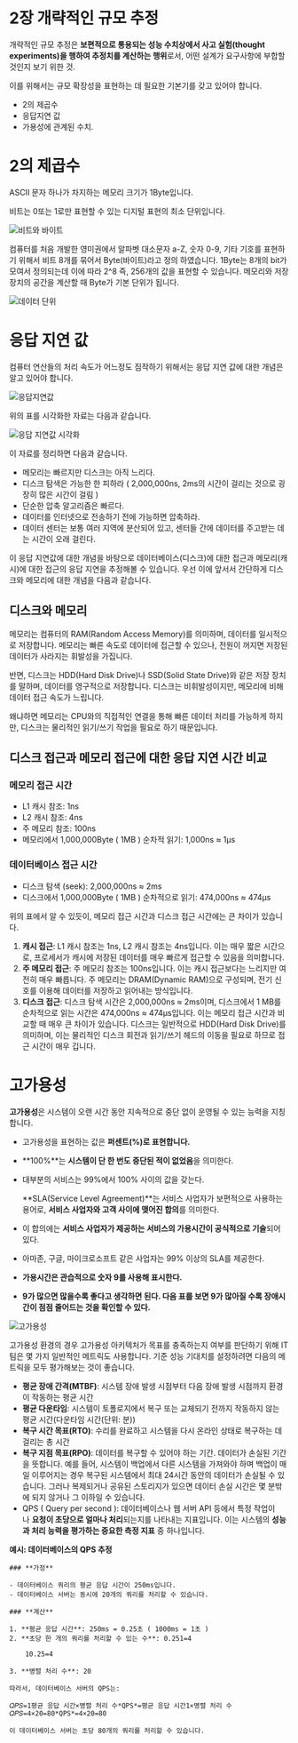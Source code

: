 # 2장 개략적인 규모 추정

개략적인 규모 추정은 **보편적으로 통용되는 성능 수치상에서 사고 실험(thought experiments)을 행하여 추정치를 계산하는 행위**로서, 어떤 설계가 요구사항에 부합할 것인지 보기 위한 것.

이를 위해서는 규모 확장성을 표현하는 데 필요한 기본기를 갖고 있어야 합니다.

- 2의 제곱수
- 응답지연 값
- 가용성에 관계된 수치.

# 2의 제곱수

ASCII 문자 하나가 차지하는 메모리 크기가 1Byte입니다.

비트는 0또는 1로만 표현할 수 있는 디지털 표현의 최소 단위입니다.

![비트와 바이트](https://github.com/BE-Protier/BE-Protier/assets/71534899/b8ca3b18-4cf5-4d42-826d-3752fab54b8f)

컴퓨터를 처음 개발한 영미권에서 알파벳 대소문자 a-Z, 숫자 0-9, 기타 기호를 표현하기 위해서 비트 8개를 묶어서 Byte(바이트)라고 정의 하였습니다. 1Byte는 8개의 bit가 모여서 정의되는데 이에 따라 2^8 즉, 256개의 값을 표현할 수 있습니다. 메모리와 저장장치의 공간을 계산할 때 Byte가 기본 단위가 됩니다.

![데이터 단위](https://github.com/BE-Protier/BE-Protier/assets/71534899/0428be68-c38c-45be-b641-98921c9d1521)

# 응답 지연 값

컴퓨터 연산들의 처리 속도가 어느정도 짐작하기 위해서는 응답 지연 값에 대한 개념은 알고 있어야 합니다.

![응답지연값](https://github.com/BE-Protier/BE-Protier/assets/71534899/8ab4bc38-fd2b-4214-9d19-e78a7942b3a7)

위의 표를 시각화한 자료는 다음과 같습니다.

![응답 지연값 시각화](https://github.com/BE-Protier/BE-Protier/assets/71534899/5f284b71-f589-4928-8d65-116f3477c7ba)

이 자료를 정리하면 다음과 같습니다.

- 메모리는 빠르지만 디스크는 아직 느리다.
- 디스크 탐색은 가능한 한 피하라 ( 2,000,000ns, 2ms의 시간이 걸리는 것으로 굉장히 많은 시간이 걸림 )
- 단순한 압축 알고리즘은 빠르다.
- 데이터를 인터넷으로 전송하기 전에 가능하면 압축하라.
- 데이터 센터는 보통 여러 지역에 분산되어 있고, 센터들 간에 데이터를 주고받는 데는 시간이 오래 걸린다.

이 응답 지연값에 대한 개념을 바탕으로 데이터베이스(디스크)에 대한 접근과 메모리(캐시)에 대한 접근의 응답 지연을 추정해볼 수 있습니다. 우선 이에 앞서서 간단하게 디스크와 메모리에 대한 개념을 다음과 같습니다.

## 디스크와 메모리

메모리는 컴퓨터의 RAM(Random Access Memory)를 의미하며, 데이터를 일시적으로 저장합니다. 메모리는 빠른 속도로 데이터에 접근할 수 있으나, 전원이 꺼지면 저장된 데이터가 사라지는 휘발성을 가집니다.

반면, 디스크는 HDD(Hard Disk Drive)나 SSD(Solid State Drive)와 같은 저장 장치를 말하며, 데이터를 영구적으로 저장합니다. 디스크는 비휘발성이지만, 메모리에 비해 데이터 접근 속도가 느립니다.

왜냐하면 메모리는 CPU와의 직접적인 연결을 통해 빠른 데이터 처리를 가능하게 하지만, 디스크는 물리적인 읽기/쓰기 작업을 필요로 하기 때문입니다.

## 디스크 접근과 메모리 접근에 대한 응답 지연 시간 비교

### **메모리 접근 시간**

- L1 캐시 참조: 1ns
- L2 캐시 참조: 4ns
- 주 메모리 참조: 100ns
- 메모리에서 1,000,000Byte ( 1MB ) 순차적 읽기: 1,000ns ≈ 1μs

### **데이터베이스 접근 시간**

- 디스크 탐색 (seek): 2,000,000ns ≈ 2ms
- 디스크에서 1,000,000Byte ( 1MB ) 순차적으로 읽기: 474,000ns ≈ 474μs

위의 표에서 알 수 있듯이, 메모리 접근 시간과 디스크 접근 시간에는 큰 차이가 있습니다.

1. **캐시 접근**: L1 캐시 참조는 1ns, L2 캐시 참조는 4ns입니다. 이는 매우 짧은 시간으로, 프로세서가 캐시에 저장된 데이터를 매우 빠르게 접근할 수 있음을 의미합니다.
2. **주 메모리 접근**: 주 메모리 참조는 100ns입니다. 이는 캐시 접근보다는 느리지만 여전히 매우 빠릅니다. 주 메모리는 DRAM(Dynamic RAM)으로 구성되며, 전기 신호를 이용해 데이터를 저장하고 읽어내는 방식입니다.
3. **디스크 접근**: 디스크 탐색 시간은 2,000,000ns ≈ 2ms이며, 디스크에서 1 MB를 순차적으로 읽는 시간은 474,000ns ≈ 474μs입니다. 이는 메모리 접근 시간과 비교할 때 매우 큰 차이가 있습니다. 디스크는 일반적으로 HDD(Hard Disk Drive)를 의미하며, 이는 물리적인 디스크 회전과 읽기/쓰기 헤드의 이동을 필요로 하므로 접근 시간이 매우 깁니다.

# 고가용성

**고가용성**은 시스템이 오랜 시간 동안 지속적으로 중단 없이 운영될 수 있는 능력을 지칭합니다.

- 고가용성을 표현하는 값은 **퍼센트(%)로 표현합니다.**
- **100%**는 **시스템이 단 한 번도 중단된 적이 없었음**을 의미한다.
- 대부분의 서비스는 99%에서 100% 사이의 값을 갖는다.

  **SLA(Service Level Agreement)**는 서비스 사업자가 보편적으로 사용하는 용어로, **서비스 사업자와 고객 사이에 맺어진 합의**를 의미한다.

- 이 합의에는 **서비스 사업자가 제공하는 서비스의 가용시간이 공식적으로 기술**되어 있다.
- 아마존, 구글, 마이크로소프트 같은 사업자는 99% 이상의 SLA를 제공한다.
- **가용시간은 관습적으로 숫자 9를 사용해 표시한다.**
- **9가 많으면 많을수록 좋다고 생각하면 된다.
  다음 표를 보면 9가 많아질 수록 장애시간이 점점 줄어드는 것을 확인할 수 있다.**

![고가용성](https://github.com/BE-Protier/BE-Protier/assets/71534899/93a15298-70d0-4f62-b11d-ef29d90913d6)

고가용성 환경의 경우 고가용성 아키텍처가 목표를 충족하는지 여부를 판단하기 위해 IT 팀은 몇 가지 일반적인 메트릭도 사용합니다. 기준 성능 기대치를 설정하려면 다음의 메트릭을 모두 평가해보는 것이 좋습니다.

- **평균 장애 간격(MTBF)**: 시스템 장애 발생 시점부터 다음 장애 발생 시점까지 환경이 작동하는 평균 시간
- **평균 다운타임**: 시스템이 토폴로지에서 복구 또는 교체되기 전까지 작동하지 않는 평균 시간(다운타임 시간(단위: 분))
- **복구 시간 목표(RTO)**: 수리를 완료하고 시스템을 다시 온라인 상태로 복구하는 데 걸리는 총 시간
- **복구 지점 목표(RPO)**: 데이터를 복구할 수 있어야 하는 기간. 데이터가 손실된 기간을 뜻합니다. 예를 들어, 시스템이 백업에서 다른 시스템을 가져와야 하며 백업이 매일 이루어지는 경우 복구된 시스템에서 최대 24시간 동안의 데이터가 손실될 수 있습니다. 그러나 복제되거나 공유된 스토리지가 있으면 데이터 손실 시간은 몇 분밖에 되지 않거나 그 이하일 수 있습니다.
- QPS ( Query per second ): 데이터베이스나 웹 서버 API 등에서 특정 작업이나 **요청이 초당으로 얼마나 처리**되는지를 나타내는 지표입니다. 이는 시스템의 **성능과 처리 능력을 평가하는 중요한 측정 지표** 중 하나입니다.

**예시: 데이터베이스의 QPS 추정**

    ### **가정**

    - 데이터베이스 쿼리의 평균 응답 시간이 250ms입니다.
    - 데이터베이스 서버는 동시에 20개의 쿼리를 처리할 수 있습니다.

    ### **계산**

    1. **평균 응답 시간**: 250ms = 0.25초 ( 1000ms = 1초 )
    2. **초당 한 개의 쿼리를 처리할 수 있는 수**: 0.251=4

        10.25=4

    3. **병렬 처리 수**: 20

    따라서, 데이터베이스 서버의 QPS는:

    𝑄𝑃𝑆=1평균 응답 시간×병렬 처리 수*QPS*=평균 응답 시간1×병렬 처리 수𝑄𝑃𝑆=4×20=80*QPS*=4×20=80

    이 데이터베이스 서버는 초당 80개의 쿼리를 처리할 수 있습니다.
